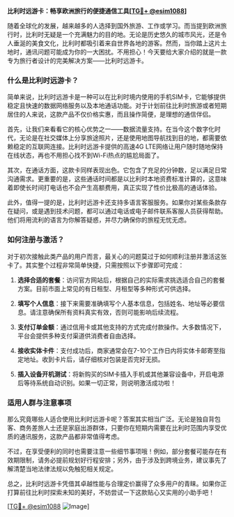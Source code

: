 **比利时远游卡：畅享欧洲旅行的便捷通信工具[[TG💪+ @esim1088](https://t.me/s/esim1088)]**

随着全球化的发展，越来越多的人选择到国外旅游、工作或学习。而当提到欧洲旅行时，比利时无疑是一个充满魅力的目的地。无论是历史悠久的城市风光，还是令人垂涎的美食文化，比利时都吸引着来自世界各地的游客。然而，当你踏上这片土地时，通讯问题可能成为你的一大困扰。不用担心！今天要给大家介绍的就是一款专为旅行者设计的完美解决方案——比利时远游卡。

### 什么是比利时远游卡？

简单来说，比利时远游卡是一种可以在比利时境内使用的手机SIM卡，它能够提供稳定且快速的数据网络服务以及本地通话功能。对于计划前往比利时旅游或者短期居住的人来说，这款产品不仅价格实惠，而且操作简便，是理想的通信伴侣。

首先，让我们来看看它的核心优势之一——数据流量支持。在当今这个数字化时代，无论是在社交媒体上分享旅途照片，还是使用地图导航找到目的地，都需要依赖稳定的互联网连接。比利时远游卡提供的高速4G LTE网络让用户随时随地保持在线状态，再也不用担心找不到Wi-Fi热点的尴尬局面了。

其次，在通话方面，这款卡同样表现出色。它包含了充足的分钟数，足以满足日常沟通需求。更重要的是，这些通话时间都是以比利时本地资费标准计算的，这意味着即使长时间打电话也不会产生高额费用，真正实现了性价比极高的通话体验。

此外，值得一提的是，比利时远游卡还支持多语言客服服务。如果你对某些条款存在疑问，或是遇到技术问题，都可以通过电话或电子邮件联系客服人员获得帮助。他们将用流利的语言为你解答疑惑，并尽力确保你的旅程无忧无虑。

### 如何注册与激活？

对于初次接触此类产品的用户而言，最关心的问题莫过于如何顺利注册并激活这张卡了。其实整个过程非常简单快捷，只需按照以下步骤即可完成：

1. **选择合适的套餐**：访问官方网站后，根据自己的实际需求挑选适合自己的套餐方案。目前市面上常见的有日租型、月租型等多种形式可供选择。
   
2. **填写个人信息**：接下来需要准确填写个人基本信息，包括姓名、地址等必要信息。请注意确保所有资料真实有效，否则可能影响后续流程。

3. **支付订单金额**：通过信用卡或其他支持的方式完成付款操作。大多数情况下，平台会提供多种支付渠道供消费者自由选择。

4. **接收实体卡件**：支付成功后，商家通常会在7-10个工作日内将实体卡邮寄至指定地址。收到卡片后，请仔细核对包装是否完好无损。

5. **插入设备开机测试**：将新购买的SIM卡插入手机或其他兼容设备中，开启电源后等待系统自动识别。如果一切正常，则说明激活成功啦！

### 适用人群与注意事项

那么究竟哪些人适合使用比利时远游卡呢？答案其实相当广泛。无论是独自背包客、商务差旅人士还是家庭出游群体，只要你在短期内需要在比利时范围内享受优质的通讯服务，这款产品都非常值得考虑。

不过，在享受便利的同时也需要注意一些细节事项哦！例如，部分套餐可能存在有效期限制，请务必提前规划好行程安排；另外，由于涉及到跨境业务，建议事先了解清楚当地法律法规以免触犯相关规定。

总之，比利时远游卡凭借其卓越性能与合理定价赢得了众多用户的青睐。如果你正打算前往比利时探索未知的美好，不妨尝试一下这款贴心又实用的小助手吧！

[[TG💪+ @esim1088](https://t.me/s/esim1088) ![Image](https://i.postimg.cc/4NQfJmqS/Snipaste-2025-05-13-00-14-12.png)]